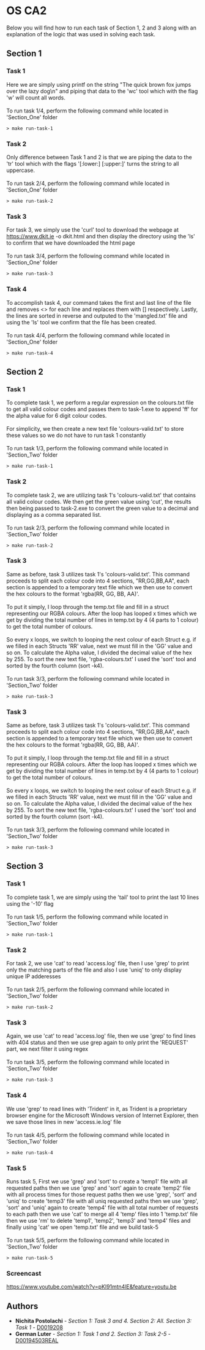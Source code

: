 # OS CA2

Below you will find how to run each task of Section 1, 2 and 3 along with an explanation of the logic that was used in solving each task.

## Section 1

### Task 1

Here we are simply using printf on the string "The quick brown fox jumps over the lazy dog\n" and piping that data to the 'wc' tool which with the flag 'w' will count all words.
<br /><br />
To run task 1/4, perform the following command while located in 'Section_One' folder
```
> make run-task-1
```

### Task 2

Only difference between Task 1 and 2 is that we are piping the data to the 'tr' tool which with the flags '[:lower:] [:upper:]' turns the string to all uppercase.
<br /><br />
To run task 2/4, perform the following command while located in 'Section_One' folder
```
> make run-task-2
```

### Task 3

For task 3, we simply use the 'curl' tool to download the webpage at https://www.dkit.ie -o dkit.html and then display the directory using the 'ls' to confirm that we have downloaded the html page
<br /><br />
To run task 3/4, perform the following command while located in 'Section_One' folder
```
> make run-task-3
```

### Task 4

To accomplish task 4, our command takes the first and last line of the file and removes <> for each line and replaces them with [] respectively. Lastly, the lines are sorted in reverse and outputed to the 'mangled.txt' file and using the 'ls' tool we confirm that the file has been created.
<br /><br />
To run task 4/4, perform the following command while located in 'Section_One' folder
```
> make run-task-4
```

## Section 2

### Task 1

To complete task 1, we perform a regular expression on the colours.txt file to get all valid colour codes and passes them to task-1.exe to append 'ff' for the alpha value for 6 digit colour codes. 
<br /><br />
For simplicity, we then create a new text file 'colours-valid.txt' to store these values so we do not have to run task 1 constantly
<br /><br />
To run task 1/3, perform the following command while located in 'Section_Two' folder
```
> make run-task-1
```

### Task 2

To complete task 2, we are utilizing task 1's 'colours-valid.txt' that contains all valid colour codes. We then get the green value using 'cut', the results then being passed to task-2.exe to convert the green value to a decimal and displaying as a comma separated list.
<br /><br />
To run task 2/3, perform the following command while located in 'Section_Two' folder
```
> make run-task-2
```

### Task 3

Same as before, task 3 utilizes task 1's 'colours-valid.txt'. This command proceeds to split each colour code into 4 sections, "RR,GG,BB,AA", each section is appended to a temporary text file which we then use to convert the hex colours to the format 'rgba(RR, GG, BB, AA)'. 
<br /><br />
To put it simply, I loop through the temp.txt file and fill in a struct representing our RGBA colours. After the loop has looped x times which we get by dividing the total number of lines in temp.txt by 4 (4 parts to 1 colour) to get the total number of colours. 
<br /><br />
So every x loops, we switch to looping the next colour of each Struct e.g. if we filled in each Structs 'RR' value, next we must fill in the 'GG' value and so on. To calculate the Alpha value, I divided the decimal value of the hex by 255. To sort the new text file, 'rgba-colours.txt' I used the 'sort' tool and sorted by the fourth column (sort -k4).
<br /><br />
To run task 3/3, perform the following command while located in 'Section_Two' folder
```
> make run-task-3
```

### Task 3

Same as before, task 3 utilizes task 1's 'colours-valid.txt'. This command proceeds to split each colour code into 4 sections, "RR,GG,BB,AA", each section is appended to a temporary text file which we then use to convert the hex colours to the format 'rgba(RR, GG, BB, AA)'. 
<br /><br />
To put it simply, I loop through the temp.txt file and fill in a struct representing our RGBA colours. After the loop has looped x times which we get by dividing the total number of lines in temp.txt by 4 (4 parts to 1 colour) to get the total number of colours. 
<br /><br />
So every x loops, we switch to looping the next colour of each Struct e.g. if we filled in each Structs 'RR' value, next we must fill in the 'GG' value and so on. To calculate the Alpha value, I divided the decimal value of the hex by 255. To sort the new text file, 'rgba-colours.txt' I used the 'sort' tool and sorted by the fourth column (sort -k4).
<br /><br />
To run task 3/3, perform the following command while located in 'Section_Two' folder
```
> make run-task-3
```

## Section 3

### Task 1

To complete task 1, we are simply using the 'tail' tool to print the last 10 lines using the '-10' flag
<br /><br />
To run task 1/5, perform the following command while located in 'Section_Two' folder
```
> make run-task-1
```

### Task 2

For task 2, we use 'cat' to read 'access.log' file, then I use 'grep' to print only the matching parts of the file and also I use 'uniq' to only display unique IP adderesses
<br /><br />
To run task 2/5, perform the following command while located in 'Section_Two' folder
```
> make run-task-2
```

### Task 3

Again, we use 'cat' to read 'access.log' file, then we use 'grep' to find lines with 404 status and then we use grep again to only print the 'REQUEST' part, we next filter it using regex
<br /><br />
To run task 3/5, perform the following command while located in 'Section_Two' folder
```
> make run-task-3
```

### Task 4

We use 'grep' to read lines with 'Trident' in it, as Trident is a proprietary browser engine for the Microsoft Windows version of Internet Explorer, then we save those lines in new 'access.ie.log' file
<br /><br />
To run task 4/5, perform the following command while located in 'Section_Two' folder
```
> make run-task-4
```

### Task 5

Runs task 5, First we use 'grep' and 'sort' to create a 'temp1' file with all requested paths then we use 'grep' and 'sort' again to create 'temp2' file with all process times for those request paths then we use 'grep', 'sort' and 'uniq' to create 'temp3' file with all uniq requested paths then we use 'grep', 'sort' and 'uniq' again to create 'temp4' file with all total number of requests to each path then we use 'cat' to merge all 4 'temp' files into 1 'temp.txt' file then we use 'rm' to delete 'temp1', 'temp2', 'temp3' and 'temp4' files and finally using 'cat' we open 'temp.txt' file and we build task-5
<br /><br />
To run task 5/5, perform the following command while located in 'Section_Two' folder
```
> make run-task-5
```

### Screencast
https://www.youtube.com/watch?v=pKl91mtn4lE&feature=youtu.be


## Authors

* **Nichita Postolachi** - *Section 1: Task 3 and 4. Section 2: All. Section 3: Task 1* - [D0019208](https://github.com/D0019208)
* **German Luter** - *Section 1: Task 1 and 2. Section 3: Task 2-5* - [D00194503REAL](https://github.com/D00194503REAL) 


